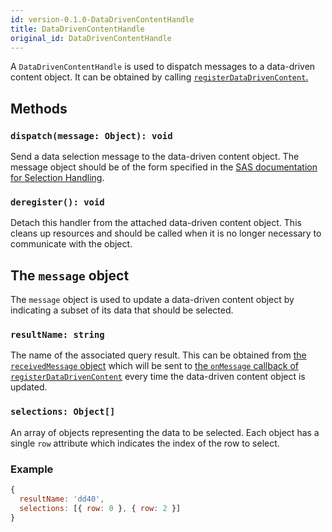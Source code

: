 ```yaml
---
id: version-0.1.0-DataDrivenContentHandle
title: DataDrivenContentHandle
original_id: DataDrivenContentHandle
---
```


A `DataDrivenContentHandle` is used to dispatch messages to a data-driven content object. It can be obtained by
calling [`registerDataDrivenContent`.](registerDataDrivenContent.md)

## Methods

### `dispatch(message: Object): void`

Send a data selection message to the data-driven content object. The message object should be of the form specified in
the <a target="_blank" href="https://documentation.sas.com/?docsetId=varef&docsetTarget=n109mqtyl6quiun1mwfgtcn2s68b.htm&docsetVersion=8.4">SAS documentation for Selection Handling</a>.

### `deregister(): void`

Detach this handler from the attached data-driven content object. This cleans up resources and should be called when it
is no longer necessary to communicate with the object.

## The `message` object

The `message` object is used to update a data-driven content object by indicating a subset of its data that should be
selected.

### `resultName: string`

The name of the associated query result. This can be obtained from
[the `receivedMessage` object](registerDataDrivenContent.md#the-receivedmessage-object) which will be sent to
[the `onMessage` callback of `registerDataDrivenContent`](api/registerDataDrivenContent.md#onmessage-receivedmessage-object-void)
every time the data-driven content object is updated.

### `selections: Object[]`

An array of objects representing the data to be selected. Each object has a single `row` attribute which indicates the
index of the row to select.

### Example

```javascript
{
  resultName: 'dd40',
  selections: [{ row: 0 }, { row: 2 }]
}
```
